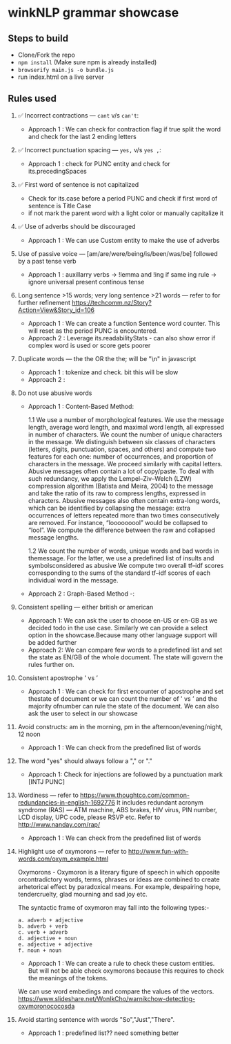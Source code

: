 # winkNLP grammar showcase

## Steps to build
  - Clone/Fork the repo
  - `npm install` (Make sure npm is already installed)
  - `browserify main.js -o bundle.js`
  - run index.html on a live server

## Rules used
1. ✅ Incorrect contractions — `cant` v/s `can't`:
    - Approach 1 : We can check for contraction flag if true split the word and check for the last 2 ending letters

2. ✅ Incorrect punctuation spacing — `yes,` v/s `yes ,`:
    - Approach 1 : check for PUNC entity and check for its.precedingSpaces

3. ✅ First word of sentence is not capitalized
    - Check for its.case before a period PUNC and check if first word of sentence is Title Case
    - if not mark the parent word with a light color or manually capitalize it

4. ✅ Use of adverbs should be discouraged
    - Approach 1 : We can use Custom entity to make the use of adverbs

5. Use of passive voice — [am/are/were/being/is/been/was/be] followed by a past tense verb
    - Approach 1 : auxillarry verbs -> !lemma and !ing if same ing rule -> ignore universal present continous tense

6. Long sentence >15 words; very long sentence >21 words — refer to for further refinement https://techcomm.nz/Story?Action=View&Story_id=106
    - Approach 1 : We can create a function Sentence word counter. This will reset as the period PUNC is encountered.
    - Approach 2 : Leverage its.readabilityStats - can also show error if complex word is used or score gets poorer

7.  Duplicate words — the the OR the <newline> the; <newline> will be "\n" in javascript
    - Approach 1 : tokenize and check. bit this will be slow
    - Approach 2 :

8.  Do not use abusive words

    - Approach 1 : Content-Based Method:
        
        1.1 We use a number of morphological features. We use the message length, average word length, and maximal word length, all expressed in number of characters. We count the number of unique characters in the message. We distinguish between six classes of characters (letters, digits, punctuation, spaces, and others) and compute two features for each one: number of occurrences, and proportion of characters in the message. We proceed similarly with capital letters. Abusive messages often contain a lot of copy/paste. To deal with such redundancy, we apply the Lempel–Ziv–Welch (LZW) compression algorithm (Batista and Meira, 2004) to the message and take the ratio of its raw to compress lengths, expressed in characters. Abusive messages also often contain extra-long words, which can be identified by collapsing the message: extra occurrences of letters repeated more than two times consecutively are removed. For instance, “looooooool” would be collapsed to “lool”. We compute the difference between the raw and collapsed message lengths.

        1.2 We count the number of words, unique words and bad words in themessage. For the latter, we use a predefined list of insults and symbolsconsidered as abusive
        We compute two overall tf–idf scores corresponding to the sums of the standard tf–idf scores of each individual word in the message.

    - Approach 2 : Graph-Based Method -:

9.  Consistent spelling — either british or american
    - Approach 1: We can ask the user to choose en-US or en-GB as we decided todo in the use case. Similarly we can provide a select option in the showcase.Because many other language support will be added further
    - Approach 2: We can compare few words to a predefined list and set the state as EN/GB of the whole document. The state will govern the rules further on.

10. Consistent apostrophe ' vs ’
    - Approach 1 : We can check for first encounter of apostrophe and set thestate of document or we can count the number of ' vs ’ and the majority ofnumber can rule the state of the document. We can also ask the user to select in our showcase

11. Avoid constructs: am in the morning, pm in the afternoon/evening/night, 12 noon
    - Approach 1 : We can check from the predefined list of words

12. The word "yes" should always follow a "," or "."
    - Approach 1: Check for injections are followed by a punctuation mark [INTJ PUNC]

13. Wordiness — refer to https://www.thoughtco.com/common-redundancies-in-english-1692776 It includes redundant acronym syndrome (RAS) — ATM machine, ABS brakes, HIV virus, PIN number, LCD display, UPC code, please RSVP etc. Refer to http://www.nanday.com/rap/
    - Approach 1 : We can check from the predefined list of words

14. Highlight use of oxymorons — refer to http://www.fun-with-words.com/oxym_example.html

    Oxymorons - Oxymoron is a literary figure of speech in which opposite orcontradictory words, terms, phrases or ideas are combined to create arhetorical effect by paradoxical means. For example, despairing hope, tendercruelty, glad mourning and sad joy etc.

    The syntactic frame of oxymoron may fall into the following types:-

        a. adverb + adjective
        b. adverb + verb
        c. verb + adverb
        d. adjective + noun
        e. adjective + adjective
        f. noun + noun

    - Approach 1 : We can create a rule to check these custom entities. But will not be able check oxymorons because this requires to check the meanings of the tokens.

    We can use word embedings and compare the values of the vectors.
    https://www.slideshare.net/WonIkCho/warnikchow-detecting-oxymoronococosda

15. Avoid starting sentence with words "So","Just","There".
    - Approach 1 : predefined list?? need something better
